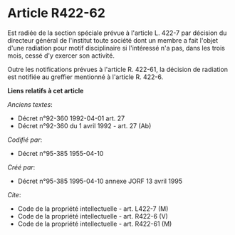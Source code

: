 # Article R422-62

Est radiée de la section spéciale prévue à l'article L. 422-7 par décision du directeur général de l'institut toute société
dont un membre a fait l'objet d'une radiation pour motif disciplinaire si l'intéressé n'a pas, dans les trois mois, cessé d'y
exercer son activité.

Outre les notifications prévues à l'article R. 422-61, la décision de radiation est notifiée au greffier mentionné à
l'article R. 422-6.

**Liens relatifs à cet article**

_Anciens textes_:

  - Décret n°92-360 1992-04-01 art. 27
  - Décret n°92-360 du 1 avril 1992 - art. 27 (Ab)

_Codifié par_:

  - Décret n°95-385 1955-04-10

_Créé par_:

  - Décret n°95-385 1995-04-10 annexe JORF 13 avril 1995

_Cite_:

  - Code de la propriété intellectuelle - art. L422-7 (M)
  - Code de la propriété intellectuelle - art. R422-6 (V)
  - Code de la propriété intellectuelle - art. R422-61 (M)
